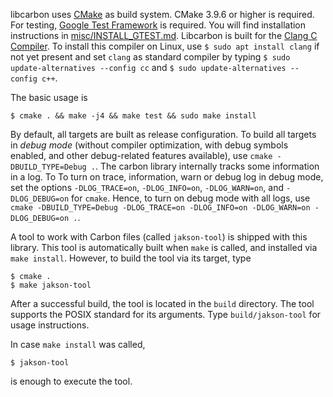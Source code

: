 libcarbon uses [CMake](https://cmake.org) as build system. CMake 3.9.6 or higher is required. 
For testing, [Google Test Framework](https://github.com/google/googletest) is required. You will find
installation instructions in [misc/INSTALL_GTEST.md](misc/INSTALL_GTEST.md). Libcarbon is built for the [Clang C Compiler](https://clang.llvm.org). 
To install this compiler on Linux, use `$ sudo apt install clang` if not yet present and set
`clang` as standard compiler by typing `$ sudo update-alternatives --config cc` and 
`$ sudo update-alternatives --config c++`.  

The basic usage is 
```
$ cmake . && make -j4 && make test && sudo make install
```

By default, all targets are built as release configuration. To build all targets in *debug mode* (without compiler 
optimization, with debug symbols enabled, and other debug-related features available), use 
`cmake -DBUILD_TYPE=Debug .`. The carbon library internally tracks some 
information in a log. To To turn on trace, information, warn or debug log in debug mode, set the options
`-DLOG_TRACE=on`, `-DLOG_INFO=on`, `-DLOG_WARN=on`, and `-DLOG_DEBUG=on` for `cmake`. Hence, to turn on debug mode
with all logs, use `cmake -DBUILD_TYPE=Debug -DLOG_TRACE=on -DLOG_INFO=on -DLOG_WARN=on -DLOG_DEBUG=on .`.


A tool to work with Carbon files (called `jakson-tool`) is shipped with this library.
This tool is automatically built when `make` is called, and installed via `make install`. However, to build the tool 
via its target, type 

```
$ cmake .
$ make jakson-tool
```

After a successful build, the tool is located in the `build` directory. 
The tool supports the POSIX standard for its arguments. Type `build/jakson-tool` for usage instructions.

In case `make install` was called, 
```
$ jakson-tool
```
 
is enough to execute the tool.